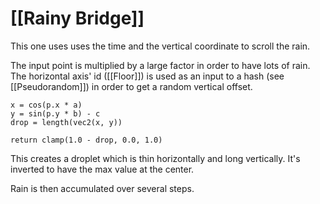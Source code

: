 # [[Rainy Bridge]]

This one uses uses the time and the vertical coordinate to scroll the rain.

The input point is multiplied by a large factor in order to have lots of rain.
The horizontal axis' id ([[Floor]]) is used as an input to a hash (see [[Pseudorandom]]) in order to get a random vertical offset.


```
x = cos(p.x * a)
y = sin(p.y * b) - c
drop = length(vec2(x, y))

return clamp(1.0 - drop, 0.0, 1.0)
```

This creates a droplet which is thin horizontally and long vertically.
It's inverted to have the max value at the center.

Rain is then accumulated over several steps.